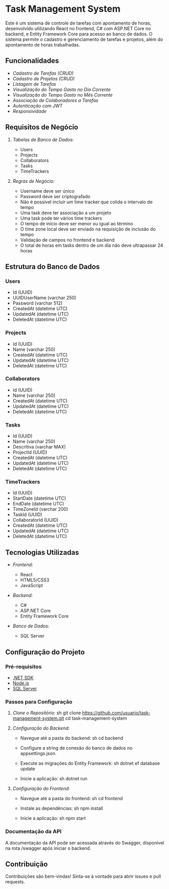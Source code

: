 # Task Management System

Este é um sistema de controle de tarefas com apontamento de horas, desenvolvido utilizando React no frontend, C# com ASP.NET Core no backend, e Entity Framework Core para acesso ao banco de dados. O sistema permite o cadastro e gerenciamento de tarefas e projetos, além do apontamento de horas trabalhadas.

## Funcionalidades

- *Cadastro de Tarefas (CRUD)*
- *Cadastro de Projetos (CRUD)*
- *Listagem de Tarefas*
- *Visualização do Tempo Gasto no Dia Corrente*
- *Visualização do Tempo Gasto no Mês Corrente*
- *Associação de Colaboradores a Tarefas*
- *Autenticação com JWT*
- *Responsividade*

## Requisitos de Negócio

1. *Tabelas de Banco de Dados:*
    - Users
    - Projects
    - Collaborators
    - Tasks
    - TimeTrackers

2. *Regras de Negócio:*
    - Username deve ser único
    - Password deve ser criptografado
    - Não é possível incluir um time tracker que colida o intervalo de tempo
    - Uma task deve ter associação a um projeto
    - Uma task pode ter vários time trackers
    - O tempo de início deve ser menor ou igual ao término
    - O time zone local deve ser enviado na requisição de inclusão do tempo
    - Validação de campos no frontend e backend
    - O total de horas em tasks dentro de um dia não deve ultrapassar 24 horas

## Estrutura do Banco de Dados

### Users
- Id (UUID)
- UUIDUserName (varchar 250)
- Password (varchar 512)
- CreatedAt (datetime UTC)
- UpdatedAt (datetime UTC)
- DeletedAt (datetime UTC)

### Projects
- Id (UUID)
- Name (varchar 250)
- CreatedAt (datetime UTC)
- UpdatedAt (datetime UTC)
- DeletedAt (datetime UTC)

### Collaborators
- Id (UUID)
- Name (varchar 250)
- CreatedAt (datetime UTC)
- UpdatedAt (datetime UTC)
- DeletedAt (datetime UTC)

### Tasks
- Id (UUID)
- Name (varchar 250)
- Descritiva (varchar MAX)
- ProjectId (UUID)
- CreatedAt (datetime UTC)
- UpdatedAt (datetime UTC)
- DeletedAt (datetime UTC)

### TimeTrackers
- Id (UUID)
- StartDate (datetime UTC)
- EndDate (datetime UTC)
- TimeZoneId (varchar 200)
- TaskId (UUID)
- CollaboratorId (UUID)
- CreatedAt (datetime UTC)
- UpdatedAt (datetime UTC)
- DeletedAt (datetime UTC)

## Tecnologias Utilizadas

- *Frontend:*
  - React
  - HTML5/CSS3
  - JavaScript

- *Backend:*
  - C#
  - ASP.NET Core
  - Entity Framework Core

- *Banco de Dados:*
  - SQL Server

## Configuração do Projeto

### Pré-requisitos

- [.NET SDK](https://dotnet.microsoft.com/download)
- [Node.js](https://nodejs.org/)
- [SQL Server](https://www.microsoft.com/en-us/sql-server/sql-server-downloads)

### Passos para Configuração

1. *Clone o Repositório:*
   sh
   git clone https://github.com/usuario/task-management-system.git
   cd task-management-system
   

2. *Configuração do Backend:*
   - Navegue até a pasta do backend:
     sh
     cd backend
     
   - Configure a string de conexão do banco de dados no appsettings.json.
   - Execute as migrações do Entity Framework:
     sh
     dotnet ef database update
     
   - Inicie a aplicação:
     sh
     dotnet run
     

3. *Configuração do Frontend:*
   - Navegue até a pasta do frontend:
     sh
     cd frontend
     
   - Instale as dependências:
     sh
     npm install
     
   - Inicie a aplicação:
     sh
     npm start
     

### Documentação da API

A documentação da API pode ser acessada através do Swagger, disponível na rota /swagger após iniciar o backend.

## Contribuição

Contribuições são bem-vindas! Sinta-se à vontade para abrir issues e pull requests.